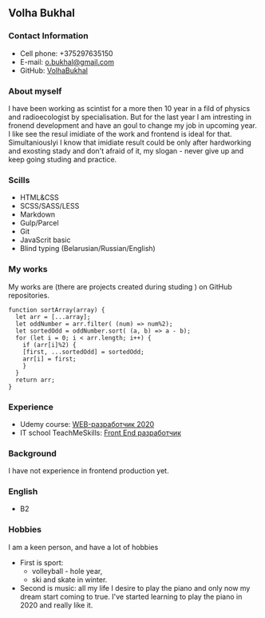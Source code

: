 ## Volha Bukhal

### Contact Information
* Cell phone: +375297635150
* E-mail: o.bukhal@gmail.com
* GitHub: [VolhaBukhal](https://github.com/VolhaBukhal) 

### About myself
I have been working as scintist for a more then 10 year in a fild of physics and radioecologist by specialisation. But for the last year I am intresting in fronend development and have an goul to change my job in upcoming year. I like see the resul imidiate of the work and frontend is ideal for that. Simultaniouslyi I know that imidiate result could be only after hardworking and exosting stady and don't afraid of it, my slogan - never give up and keep going studing and practice.  

### Scills
* HTML&CSS
* SCSS/SASS/LESS
* Markdown
* Gulp/Parcel
* Git
* JavaScrit basic
* Blind typing (Belarusian/Russian/English)

### My works
My works are (there are projects created during studing ) on GitHub repositories.
``` JavaScrit
function sortArray(array) {
  let arr = [...array];  
  let oddNumber = arr.filter( (num) => num%2);
  let sortedOdd = oddNumber.sort( (a, b) => a - b);
  for (let i = 0; i < arr.length; i++) {
    if (arr[i]%2) {
    [first, ...sortedOdd] = sortedOdd;
    arr[i] = first;
    }
  }
  return arr;
}
```
### Experience
* Udemy course: [WEB-разработчик 2020](https://www.udemy.com/course/webdeveloper/learn/lecture/21483582?start=0#overview)
* IT school TeachMeSkills: [Front End разработчик](https://teachmeskills.by/kursy-programmirovaniya/frontend-html-css-javascript-minsk)

### Background
I have not experience in frontend production yet.

### English
* B2

### Hobbies
I am a keen person, and have a lot of hobbies
* First is sport: 
  * volleyball - hole year,
  * ski and skate in winter.
* Second is music: all my life I desire to play the piano and only now my dream start coming to true. I've started learning to play the piano in 2020 and really like it.  















